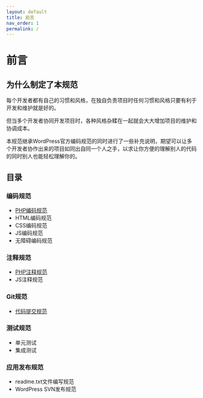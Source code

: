 ```yaml
---
layout: default
title: 前言
nav_order: 1
permalink: /
---
```


# 前言

## 为什么制定了本规范

每个开发者都有自己的习惯和风格，在独自负责项目时任何习惯和风格只要有利于开发和维护就是好的。

但当多个开发者协同开发项目时，各种风格杂糅在一起就会大大增加项目的维护和协调成本。

本规范继承WordPress官方编码规范的同时进行了一些补充说明，期望可以让多个开发者协作出来的项目如同出自同一个人之手，以求让你方便的理解别人的代码的同时别人也能轻松理解你的。

## 目录

### 编码规范

 * [PHP编码规范](/code/php.md)
 * HTML编码规范
 * CSS编码规范
 * JS编码规范
 * 无障碍编码规范

### 注释规范

 * [PHP注释规范](/comment/php.md)
 * JS注释规范

### Git规范

 * [代码提交规范](/git/push.md)

### 测试规范

 * 单元测试
 * 集成测试

### 应用发布规范

 * readme.txt文件编写规范
 * WordPress SVN发布规范